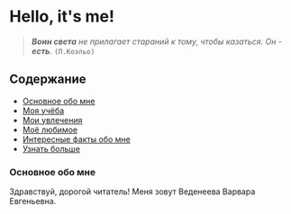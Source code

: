 # Hello, it's me!
>**_Воин света_** _не прилагает стараний к тому, чтобы казаться. Он_ - **_есть_**. `(П.Коэльо)`
## Содержание
+ [Основное обо мне](#a)
+ [Моя учёба](#b)
+ [Мои увлечения](#c)
+ [Моё любимое](#d)
+ [Интересные факты обо мне](#e)
+ [Узнать больше](#f)
### Основное обо мне<a name="a"></a>
  Здравствуй, дорогой читатель! Меня зовут Веденеева Варвара Евгеньевна. 
